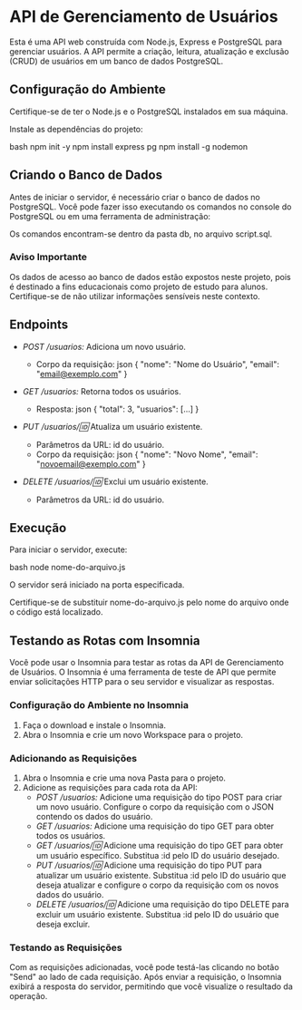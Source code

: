 # API de Gerenciamento de Usuários

Esta é uma API web construída com Node.js, Express e PostgreSQL para gerenciar usuários. A API permite a criação, leitura, atualização e exclusão (CRUD) de usuários em um banco de dados PostgreSQL.

## Configuração do Ambiente

Certifique-se de ter o Node.js e o PostgreSQL instalados em sua máquina.

Instale as dependências do projeto:

bash
npm init -y
npm install express pg
npm install -g nodemon


## Criando o Banco de Dados

Antes de iniciar o servidor, é necessário criar o banco de dados no PostgreSQL. Você pode fazer isso executando os comandos no console do PostgreSQL ou em uma ferramenta de administração:

Os comandos encontram-se dentro da pasta db, no arquivo script.sql.

### Aviso Importante

Os dados de acesso ao banco de dados estão expostos neste projeto, pois é destinado a fins educacionais como projeto de estudo para alunos. Certifique-se de não utilizar informações sensíveis neste contexto.

## Endpoints

- *POST /usuarios:* Adiciona um novo usuário.

  - Corpo da requisição: 
    json
    {
      "nome": "Nome do Usuário",
      "email": "email@exemplo.com"
    }
    

- *GET /usuarios:* Retorna todos os usuários.

  - Resposta: 
    json
    {
      "total": 3,
      "usuarios": [...]
    }
    

- *PUT /usuarios/:id:* Atualiza um usuário existente.

  - Parâmetros da URL: id do usuário.
  - Corpo da requisição: 
    json
    {
      "nome": "Novo Nome",
      "email": "novoemail@exemplo.com"
    }
    

- *DELETE /usuarios/:id:* Exclui um usuário existente.

  - Parâmetros da URL: id do usuário.

## Execução

Para iniciar o servidor, execute: 

bash
node nome-do-arquivo.js


O servidor será iniciado na porta especificada.

Certifique-se de substituir nome-do-arquivo.js pelo nome do arquivo onde o código está localizado.

## Testando as Rotas com Insomnia

Você pode usar o Insomnia para testar as rotas da API de Gerenciamento de Usuários. O Insomnia é uma ferramenta de teste de API que permite enviar solicitações HTTP para o seu servidor e visualizar as respostas.

### Configuração do Ambiente no Insomnia

1. Faça o download e instale o Insomnia.
2. Abra o Insomnia e crie um novo Workspace para o projeto.

### Adicionando as Requisições

1. Abra o Insomnia e crie uma nova Pasta para o projeto.
2. Adicione as requisições para cada rota da API:
   - *POST /usuarios:* Adicione uma requisição do tipo POST para criar um novo usuário. Configure o corpo da requisição com o JSON contendo os dados do usuário.
   - *GET /usuarios:* Adicione uma requisição do tipo GET para obter todos os usuários.
   - *GET /usuarios/:id:* Adicione uma requisição do tipo GET para obter um usuário específico. Substitua :id pelo ID do usuário desejado.
   - *PUT /usuarios/:id:* Adicione uma requisição do tipo PUT para atualizar um usuário existente. Substitua :id pelo ID do usuário que deseja atualizar e configure o corpo da requisição com os novos dados do usuário.
   - *DELETE /usuarios/:id:* Adicione uma requisição do tipo DELETE para excluir um usuário existente. Substitua :id pelo ID do usuário que deseja excluir.

### Testando as Requisições

Com as requisições adicionadas, você pode testá-las clicando no botão "Send" ao lado de cada requisição. Após enviar a requisição, o Insomnia exibirá a resposta do servidor, permitindo que você visualize o resultado da operação.